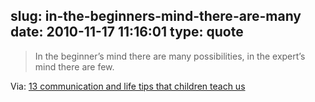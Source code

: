 slug: in-the-beginners-mind-there-are-many
date: 2010-11-17 11:16:01
type: quote
---

> In the beginner’s mind there are many possibilities, in the expert’s mind there are few.

Via: [13 communication and life tips that children teach us](http://www.presentationzen.com/presentationzen/2010/11/13-communication-and-life-tips-that-children-teach-us.html)
